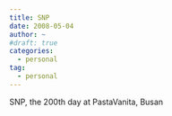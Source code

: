 ```yaml
---
title: SNP
date: 2008-05-04
author: ~
#draft: true
categories:
  - personal
tag:
  - personal
---
```






SNP, the 200th day at PastaVanita, Busan



 






